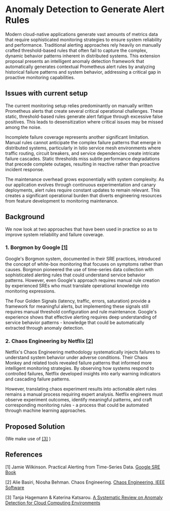 # Anomaly Detection to Generate Alert Rules
Modern cloud-native applications generate vast amounts of metrics data that require sophisticated monitoring strategies to ensure system reliability and performance. Traditional alerting approaches rely heavily on manually crafted threshold-based rules that often fail to capture the complex, dynamic behavior patterns inherent in distributed systems. This extension proposal presents an intelligent anomaly detection framework that automatically generates contextual Prometheus alert rules by analyzing historical failure patterns and system behavior, addressing a critical gap in proactive monitoring capabilities.

## Issues with current setup
The current monitoring setup relies predominantly on manually written Prometheus alerts that create several critical operational challenges. These static, threshold-based rules generate alert fatigue through excessive false positives. This leads to desensitization where critical issues may be missed among the noise.

Incomplete failure coverage represents another significant limitation. Manual rules cannot anticipate the complex failure patterns that emerge in distributed systems, particularly in Istio service mesh environments where traffic routing, circuit breakers, and service dependencies create intricate failure cascades. Static thresholds miss subtle performance degradations that precede complete outages, resulting in reactive rather than proactive incident response.

The maintenance overhead grows exponentially with system complexity. As our application evolves through continuous experimentation and canary deployments, alert rules require constant updates to remain relevant. This creates a significant operational burden that diverts engineering resources from feature development to monitoring maintenance.

## Background
We now look at two approaches that have been used in practice so as to improve system reliability and failure coverage. 

### 1. Borgmon by Google [[1]](#1)
Google's Borgmon system, documented in their SRE practices, introduced the concept of white-box monitoring that focuses on symptoms rather than causes. Borgmon pioneered the use of time-series data collection with sophisticated alerting rules that could understand service behavior patterns. However, even Google's approach requires manual rule creation by experienced SREs who must translate operational knowledge into monitoring expressions.

The Four Golden Signals (latency, traffic, errors, saturation) provide a framework for meaningful alerts, but implementing these signals still requires manual threshold configuration and rule maintenance. Google's experience shows that effective alerting requires deep understanding of service behavior patterns - knowledge that could be automatically extracted through anomaly detection.

### 2. Chaos Engineering by Netflix [[2]](#2)
Netflix's Chaos Engineering methodology systematically injects failures to understand system behavior under adverse conditions. Their Chaos Monkey and related tools revealed failure patterns that informed more intelligent monitoring strategies. By observing how systems respond to controlled failures, Netflix developed insights into early warning indicators and cascading failure patterns.

However, translating chaos experiment results into actionable alert rules remains a manual process requiring expert analysis. Netflix engineers must observe experiment outcomes, identify meaningful patterns, and craft corresponding monitoring rules - a process that could be automated through machine learning approaches.

## Proposed Solution
(We make use of [[3]](#3) )


## References
<a id="1">[1]</a>
Jamie Wilkinson. Practical Alerting from Time-Series Data. [Google SRE Book](https://sre.google/sre-book/practical-alerting/)

<a id="2">[2]</a>
Alie Basiri, Niosha Behman. Chaos Engineering. [Chaos Engineering, IEEE Software](https://arxiv.org/pdf/1702.05843)

<a id="3">[3]</a>
Tanja Hagemann & Katerina Katsarou. [A Systematic Review on Anomaly Detection for Cloud Computing Environments](https://dl.acm.org/doi/fullHtml/10.1145/3442536.3442550) 
